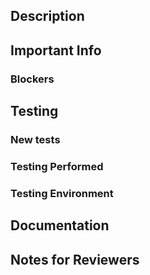 <!--- Title your PR with a Jira reference (if available) followed by brief description - for example: "PAYARA-1234 Add readme file" -->

## Description
<!-- Is this a fix or a feature? Does it address a GH issue? This section should be understandable by any developer without much background reading -->

## Important Info
### Blockers
<!--- Link any related or dependant PRs or issues here with brief description why -->

## Testing
### New tests
<!-- Link tests if they can be found in another repository or another PR -->

### Testing Performed
<!--- Please describe how you tested these changes. Which test suites did you run?  -->

### Testing Environment
<!--- Which OS, JDK, Maven version did you use? - for example "Zulu JDK 1.8_212 on Ubuntu 18.04 with Maven 3.6.0"-->

## Documentation
<!-- Link documentation if a PR exists -->

## Notes for Reviewers
<!-- Any further information for reviewers such as where to start reviewing. Commits should already be clean and the code should already be understandable without this. -->
